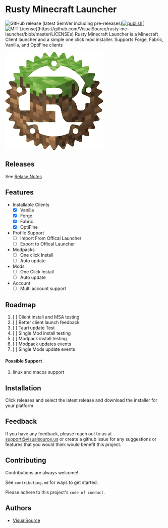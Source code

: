 
# Rusty Minecraft Launcher
![GitHub release (latest SemVer including pre-releases)](https://img.shields.io/github/v/release/VisualSource/rusty-mc-launcher?include_prereleases)[![publish](https://github.com/VisualSource/rusty-mc-launcher/actions/workflows/publish.yml/badge.svg)](https://github.com/VisualSource/rusty-mc-launcher/actions/workflows/publish.yml)[![MIT License](https://img.shields.io/apm/l/atomic-design-ui.svg?)](https://github.com/VisualSource/rusty-mc-launcher/blob/master/LICENSEs)
Rusty Minecraft Launcher is a Minecraft Client launcher and a simple one click mod installer.
Supports Forge, Fabric, Vanilla, and OptiFine clients




![Logo](https://raw.githubusercontent.com/VisualSource/rusty-mc-launcher/master/src-tauri/icons/Square310x310Logo.png)


## Releases 
 See [Relase Notes](RELEASE_NOTES.md)

## Features

- Installable Clients 
    - [x] Vanilla
    - [x] Forge
    - [x] Fabric
    - [x] OptiFine
- Profile Support 
    - [ ] Import From Offical Launcher
    - [ ] Export to Offical Launcher
- Modpacks
    - [ ] One click Install
    - [ ] Auto update
- Mods 
    - [ ] One Click Install 
    - [ ] Auto update
- Account
    - [ ] Multi account support 
## Roadmap

  1. [ ] Client install and MSA testing
  2. [ ] Better client launch feedback
  3. [ ] Tauri update Test
  4. [ ] Single Mod install testing
  5. [ ] Modpack install testing 
  6. [ ] Modpack updates events
  7. [ ] Single Mods update events

#### Possible Support

   1. linux and macos support



## Installation

Click releases and select the latest release and download 
the installer for your platform


    
## Feedback

If you have any feedback, please reach out to us at support@visualsource.us
or create a github issue for any suggestions or features that you would think would benefit this project.

## Contributing

Contributions are always welcome!

See `contributing.md` for ways to get started.

Please adhere to this project's `code of conduct`.


## Authors

- [VisualSource](https://www.github.com/VisualSource)

